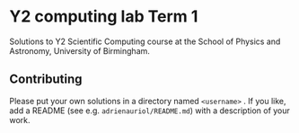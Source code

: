 # Y2 computing lab Term 1

Solutions to Y2 Scientific Computing course at the School of Physics and Astronomy, University of Birmingham.

## Contributing

Please put your own solutions in a directory named `<username>` . If you like, add a README (see e.g. `adrienauriol/README.md`) with a description of your work.
